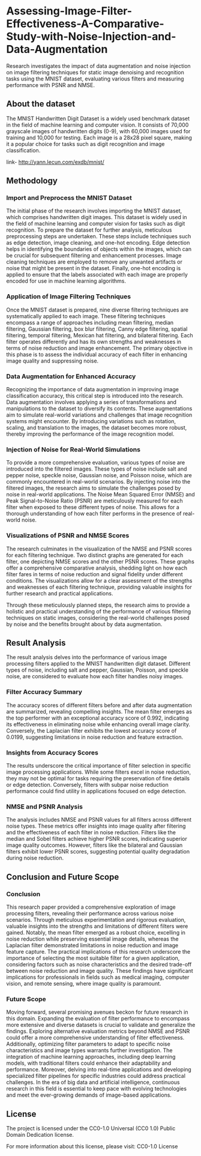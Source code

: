 # Assessing-Image-Filter-Effectiveness-A-Comparative-Study-with-Noise-Injection-and-Data-Augmentation
Research investigates the impact of data augmentation and noise injection on image filtering techniques for static image denoising and recognition tasks using the MNIST dataset, evaluating various filters and measuring performance with PSNR and NMSE.

## About the dataset
The MNIST Handwritten Digit Dataset is a widely used benchmark dataset in the field of machine learning and computer vision. It consists of 70,000 grayscale images of handwritten digits (0-9), with 60,000 images used for training and 10,000 for testing. Each image is a 28x28 pixel square, making it a popular choice for tasks such as digit recognition and image classification.

link- http://yann.lecun.com/exdb/mnist/

## Methodology
### Import and Preprocess the MNIST Dataset
The initial phase of the research involves importing the MNIST dataset, which comprises handwritten digit images. This dataset is widely used in the field of machine learning and computer vision for tasks such as digit recognition. To prepare the dataset for further analysis, meticulous preprocessing steps are undertaken. These steps include techniques such as edge detection, image cleaning, and one-hot encoding. Edge detection helps in identifying the boundaries of objects within the images, which can be crucial for subsequent filtering and enhancement processes. Image cleaning techniques are employed to remove any unwanted artifacts or noise that might be present in the dataset. Finally, one-hot encoding is applied to ensure that the labels associated with each image are properly encoded for use in machine learning algorithms.

### Application of Image Filtering Techniques
Once the MNIST dataset is prepared, nine diverse filtering techniques are systematically applied to each image. These filtering techniques encompass a range of approaches including mean filtering, median filtering, Gaussian filtering, box blur filtering, Canny edge filtering, spatial filtering, temporal filtering, Mexican hat filtering, and bilateral filtering. Each filter operates differently and has its own strengths and weaknesses in terms of noise reduction and image enhancement. The primary objective in this phase is to assess the individual accuracy of each filter in enhancing image quality and suppressing noise.

### Data Augmentation for Enhanced Accuracy
Recognizing the importance of data augmentation in improving image classification accuracy, this critical step is introduced into the research. Data augmentation involves applying a series of transformations and manipulations to the dataset to diversify its contents. These augmentations aim to simulate real-world variations and challenges that image recognition systems might encounter. By introducing variations such as rotation, scaling, and translation to the images, the dataset becomes more robust, thereby improving the performance of the image recognition model.

### Injection of Noise for Real-World Simulations
To provide a more comprehensive evaluation, various types of noise are introduced into the filtered images. These types of noise include salt and pepper noise, speckle noise, Gaussian noise, and Poisson noise, which are commonly encountered in real-world scenarios. By injecting noise into the filtered images, the research aims to simulate the challenges posed by noise in real-world applications. The Noise Mean Squared Error (NMSE) and Peak Signal-to-Noise Ratio (PSNR) are meticulously measured for each filter when exposed to these different types of noise. This allows for a thorough understanding of how each filter performs in the presence of real-world noise.

### Visualizations of PSNR and NMSE Scores
The research culminates in the visualization of the NMSE and PSNR scores for each filtering technique. Two distinct graphs are generated for each filter, one depicting NMSE scores and the other PSNR scores. These graphs offer a comprehensive comparative analysis, shedding light on how each filter fares in terms of noise reduction and signal fidelity under different conditions. The visualizations allow for a clear assessment of the strengths and weaknesses of each filtering technique, providing valuable insights for further research and practical applications.

Through these meticulously planned steps, the research aims to provide a holistic and practical understanding of the performance of various filtering techniques on static images, considering the real-world challenges posed by noise and the benefits brought about by data augmentation.

## Result Analysis
The result analysis delves into the performance of various image processing filters applied to the MNIST handwritten digit dataset. Different types of noise, including salt and pepper, Gaussian, Poisson, and speckle noise, are considered to evaluate how each filter handles noisy images.

### Filter Accuracy Summary
The accuracy scores of different filters before and after data augmentation are summarized, revealing compelling insights. The mean filter emerges as the top performer with an exceptional accuracy score of 0.992, indicating its effectiveness in eliminating noise while enhancing overall image clarity. Conversely, the Laplacian filter exhibits the lowest accuracy score of 0.0199, suggesting limitations in noise reduction and feature extraction.

### Insights from Accuracy Scores
The results underscore the critical importance of filter selection in specific image processing applications. While some filters excel in noise reduction, they may not be optimal for tasks requiring the preservation of fine details or edge detection. Conversely, filters with subpar noise reduction performance could find utility in applications focused on edge detection.

### NMSE and PSNR Analysis
The analysis includes NMSE and PSNR values for all filters across different noise types. These metrics offer insights into image quality after filtering and the effectiveness of each filter in noise reduction. Filters like the median and Sobel filters achieve higher PSNR scores, indicating superior image quality outcomes. However, filters like the bilateral and Gaussian filters exhibit lower PSNR scores, suggesting potential quality degradation during noise reduction.

## Conclusion and Future Scope

### Conclusion
This research paper provided a comprehensive exploration of image processing filters, revealing their performance across various noise scenarios. Through meticulous experimentation and rigorous evaluation, valuable insights into the strengths and limitations of different filters were gained. Notably, the mean filter emerged as a robust choice, excelling in noise reduction while preserving essential image details, whereas the Laplacian filter demonstrated limitations in noise reduction and image feature capture. The practical implications of this research underscore the importance of selecting the most suitable filter for a given application, considering factors such as noise characteristics and the desired trade-off between noise reduction and image quality. These findings have significant implications for professionals in fields such as medical imaging, computer vision, and remote sensing, where image quality is paramount.

### Future Scope
Moving forward, several promising avenues beckon for future research in this domain. Expanding the evaluation of filter performance to encompass more extensive and diverse datasets is crucial to validate and generalize the findings. Exploring alternative evaluation metrics beyond NMSE and PSNR could offer a more comprehensive understanding of filter effectiveness. Additionally, optimizing filter parameters to adapt to specific noise characteristics and image types warrants further investigation. The integration of machine learning approaches, including deep learning models, with traditional filters could enhance their adaptability and performance. Moreover, delving into real-time applications and developing specialized filter pipelines for specific industries could address practical challenges. In the era of big data and artificial intelligence, continuous research in this field is essential to keep pace with evolving technologies and meet the ever-growing demands of image-based applications.

## License
The project is licensed under the CC0-1.0 Universal (CC0 1.0) Public Domain Dedication license.

For more information about this license, please visit: CC0-1.0 License
